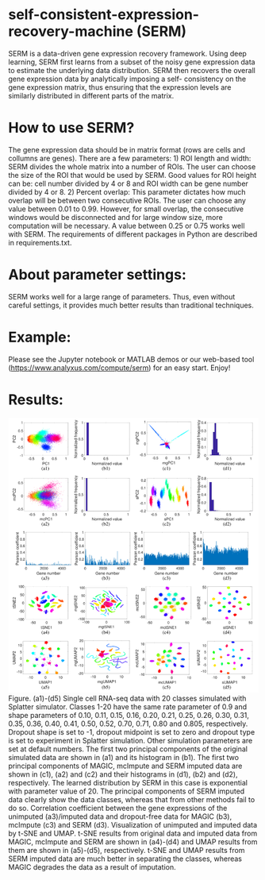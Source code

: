 # self-consistent-expression-recovery-machine (SERM)
SERM is a data-driven gene expression recovery framework. Using deep learning, SERM first learns from a subset of the noisy gene expression data to estimate the underlying data distribution. SERM then recovers the overall gene expression data by analytically imposing a self- consistency on the gene expression matrix, thus ensuring that the expression levels are similarly distributed in different parts of the matrix.

# How to use SERM?
The gene expression data should be in matrix format (rows are cells and collumns are genes). There are a few parameters: 1) ROI length and width: SERM divides the whole matrix into a number of ROIs. The user can choose the size of the ROI that would be used by SERM. Good values for ROI height can be: cell number divided by 4 or 8 and ROI width can be gene number divided by 4 or 8. 2) Percent overlap: This parameter dictates how much overlap will be between two consecutive ROIs. The user can choose any value between 0.01 to 0.99. However, for small overlap, the consecutive windows would be disconnected and for large window size, more computation will be necessary. A value between 0.25 or 0.75 works well with SERM. The requirements of different packages in Python are described in requirements.txt. 

# About parameter settings:
SERM works well for a large range of parameters. Thus, even without careful settings, it provides much better results than traditional techniques.

# Example:
Please see the Jupyter notebook or MATLAB demos or our web-based tool (https://www.analyxus.com/compute/serm) for an easy start.  Enjoy! 

# Results:

![image](im1.png)
Figure. (a1)-(d5) Single cell RNA-seq data with 20 classes simulated with Splatter simulator. Classes 1-20 have
the same rate parameter of 0.9 and shape parameters of 0.10, 0.11, 0.15, 0.16, 0.20, 0.21, 0.25, 0.26, 0.30, 0.31, 0.35, 0.36,
0.40, 0.41, 0.50, 0.52, 0.70, 0.71, 0.80 and 0.805, respectively. Dropout shape is set to -1, dropout midpoint is set to zero
and dropout type is set to experiment in Splatter simulation. Other simulation parameters are set at default numbers. The first
two principal components of the original simulated data are shown in (a1) and its histogram in (b1). The first two principal
components of MAGIC, mcImpute and SERM imputed data are shown in (c1), (a2) and (c2) and their histograms in (d1),
(b2) and (d2), respectively. The learned distribution by SERM in this case is exponential with parameter value of 20. The
principal components of SERM imputed data clearly show the data classes, whereas that from other methods fail to do so.
Correlation coefficient between the gene expressions of the unimputed (a3)/imputed data and dropout-free data for MAGIC
(b3), mcImpute (c3) and SERM (d3). Visualization of unimputed and imputed data by t-SNE and UMAP. t-SNE results from
original data and imputed data from MAGIC, mcImpute and SERM are shown in (a4)-(d4) and UMAP results from them are
shown in (a5)-(d5), respectively. t-SNE and UMAP results from SERM imputed data are much better in separating the
classes, whereas MAGIC degrades the data as a result of imputation. 

